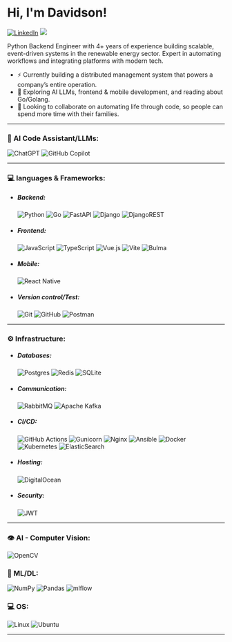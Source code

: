 # Hi, I'm Davidson!
[![LinkedIn](https://img.shields.io/badge/LinkedIn-%230077B5.svg?style=for-the-badge&logo=linkedin&logoColor=white)](https://linkedin.com/in/davidson-caetano) 
[![](https://visitcount.itsvg.in/api?id=davidson-dev&icon=0&color=0)](https://visitcount.itsvg.in)


Python Backend Engineer with 4+ years of experience building scalable, event-driven systems in the renewable energy sector.
Expert in automating workflows and integrating platforms with modern tech.

- ⚡ Currently building a distributed management system that powers a company’s entire operation.
- 🔭 Exploring AI LLMs, frontend & mobile development, and reading about Go/Golang.
- 👯 Looking to collaborate on automating life through code, so people can spend more time with their families.

---

### 🤖 AI Code Assistant/LLMs:
![ChatGPT](https://img.shields.io/badge/chatGPT-74aa9c?style=flat&logo=openai&logoColor=white)
![GitHub Copilot](https://img.shields.io/badge/github_copilot-8957E5?style=flat&logo=github-copilot&logoColor=white)

---

### 💻 languages & Frameworks:
- ##### Backend:
  ![Python](https://img.shields.io/badge/python-3670A0?style=flat&logo=python&logoColor=ffdd54) 
  ![Go](https://img.shields.io/badge/go-%2300ADD8.svg?style=flat&logo=go&logoColor=white) 
  ![FastAPI](https://img.shields.io/badge/FastAPI-005571?style=flat&logo=fastapi) 
  ![Django](https://img.shields.io/badge/django-%23092E20.svg?style=flat&logo=django&logoColor=white) 
  ![DjangoREST](https://img.shields.io/badge/DJANGO-REST-ff1709?style=flat&logo=django&logoColor=white&color=ff1709&labelColor=gray)
   
- ##### Frontend:
  ![JavaScript](https://img.shields.io/badge/javascript-%23323330.svg?style=flat&logo=javascript&logoColor=%23F7DF1E) 
  ![TypeScript](https://img.shields.io/badge/typescript-%23007ACC.svg?style=flat&logo=typescript&logoColor=white)
  ![Vue.js](https://img.shields.io/badge/vue.js-%2335495e.svg?style=flat&logo=vuedotjs&logoColor=%234FC08D) 
  ![Vite](https://img.shields.io/badge/vite-%23646CFF.svg?style=flat&logo=vite&logoColor=white) 
  ![Bulma](https://img.shields.io/badge/bulma-00D0B1?style=flat&logo=bulma&logoColor=white)
   
- ##### Mobile:
  ![React Native](https://img.shields.io/badge/react_native-%2320232a.svg?style=flat&logo=react&logoColor=%2361DAFB)

- ##### Version control/Test:
  ![Git](https://img.shields.io/badge/git-%23F05033.svg?style=flat&logo=git&logoColor=white) 
  ![GitHub](https://img.shields.io/badge/github-%23121011.svg?style=flat&logo=github&logoColor=white)
  ![Postman](https://img.shields.io/badge/Postman-FF6C37?style=flat&logo=postman&logoColor=white)

---

### ⚙️ Infrastructure:
- ##### Databases:
  ![Postgres](https://img.shields.io/badge/postgres-%23316192.svg?style=flat&logo=postgresql&logoColor=white) 
  ![Redis](https://img.shields.io/badge/redis-%23DD0031.svg?style=flat&logo=redis&logoColor=white) 
  ![SQLite](https://img.shields.io/badge/sqlite-%2307405e.svg?style=flat&logo=sqlite&logoColor=white) 
   
- ##### Communication:
  ![RabbitMQ](https://img.shields.io/badge/rabbitmq-FF6600?style=flat&logo=rabbitmq&logoColor=white)
  ![Apache Kafka](https://img.shields.io/badge/Apache%20Kafka-000?style=flat&logo=apachekafka)
   
- ##### CI/CD:
  ![GitHub Actions](https://img.shields.io/badge/github%20actions-%232671E5.svg?style=flat&logo=githubactions&logoColor=white)
  ![Gunicorn](https://img.shields.io/badge/gunicorn-%298729.svg?style=flat&logo=gunicorn&logoColor=white) 
  ![Nginx](https://img.shields.io/badge/nginx-%23009639.svg?style=flat&logo=nginx&logoColor=white) 
  ![Ansible](https://img.shields.io/badge/ansible-%231A1918.svg?style=flat&logo=ansible&logoColor=white) 
  ![Docker](https://img.shields.io/badge/docker-%230db7ed.svg?style=flat&logo=docker&logoColor=white) 
  ![Kubernetes](https://img.shields.io/badge/kubernetes-%23326ce5.svg?style=flat&logo=kubernetes&logoColor=white) 
  ![ElasticSearch](https://img.shields.io/badge/-ElasticSearch-005571?style=flat&logo=elasticsearch)

- ##### Hosting:
  ![DigitalOcean](https://img.shields.io/badge/DigitalOcean-%230167ff.svg?style=flat&logo=digitalOcean&logoColor=white)

- ##### Security:
  ![JWT](https://img.shields.io/badge/JWT-black?style=flat&logo=JSON%20web%20tokens)

---

### 👁️ AI - Computer Vision:
![OpenCV](https://img.shields.io/badge/opencv-%23white.svg?style=flat&logo=opencv&logoColor=white) 


### 📖 ML/DL:
![NumPy](https://img.shields.io/badge/numpy-%23013243.svg?style=flat&logo=numpy&logoColor=white) 
![Pandas](https://img.shields.io/badge/pandas-%23150458.svg?style=flat&logo=pandas&logoColor=white) 
![mlflow](https://img.shields.io/badge/mlflow-%23d9ead3.svg?style=flat&logo=numpy&logoColor=blue) 


### 💻 OS:
![Linux](https://img.shields.io/badge/Linux-FCC624?style=flat&logo=linux&logoColor=black)
![Ubuntu](https://img.shields.io/badge/Ubuntu-E95420?style=flat&logo=ubuntu&logoColor=white)

---
